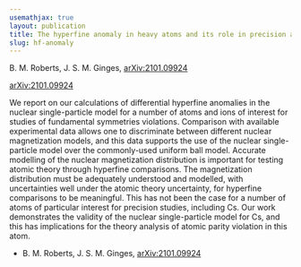 ```yaml
---
usemathjax: true
layout: publication
title: The hyperfine anomaly in heavy atoms and its role in precision atomic searches for new physics
slug: hf-anomaly
---
```


B. M. Roberts, J. S. M. Ginges, [arXiv:2101.09924](http://arxiv.org/abs/2101.09924)



[arXiv:2101.09924](http://arxiv.org/abs/2101.09924)

We report on our calculations of differential hyperfine anomalies in the nuclear single-particle model for a number of atoms and ions of interest for studies of fundamental symmetries violations. Comparison with available experimental data allows one to discriminate between different nuclear magnetization models, and this data supports the use of the nuclear single-particle model over the commonly-used uniform ball model. Accurate modelling of the nuclear magnetization distribution is important for testing atomic theory through hyperfine comparisons. The magnetization distribution must be adequately understood and modelled, with uncertainties well under the atomic theory uncertainty, for hyperfine comparisons to be meaningful. This has not been the case for a number of atoms of particular interest for precision studies, including Cs. Our work demonstrates the validity of the nuclear single-particle model for Cs, and this has implications for the theory analysis of atomic parity violation in this atom.

 * B. M. Roberts, J. S. M. Ginges, [arXiv:2101.09924](http://arxiv.org/abs/2101.09924)
